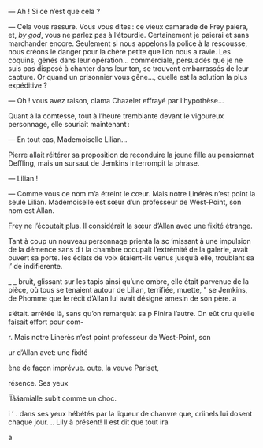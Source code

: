 — Ah ! Si ce n’est que cela ?

— Cela vous rassure. Vous vous dites : ce vieux camarade de Frey paiera, et, _by god_, vous ne parlez pas à l’étourdie. Certainement je paierai et sans
marchander encore. Seulement si nous appelons la police à la rescousse,
nous créons le danger pour la chère petite que l’on nous a ravie. Les
coquins, gênés dans leur opération... commerciale, persuadés que je ne suis
pas disposé à chanter dans leur ton, se trouvent embarrassés de leur capture. Or quand un prisonnier vous gêne..., quelle est la solution la plus expéditive ?

— Oh ! vous avez raison, clama Chazelet effrayé par l’hypothèse...

Quant à la comtesse, tout à l’heure tremblante devant le vigoureux personnage, elle souriait maintenant :

— En tout cas, Mademoiselle Lilian...

Pierre allait réitérer sa proposition de reconduire la jeune fille au pensionnat Deffling, mais un sursaut de Jemkins interrompit la phrase.

— Lilian !

— Comme vous ce nom m’a étreint le cœur. Mais notre Linérès n’est point la seule Lilian. Mademoiselle est sœur d’un professeur de West-Point, son nom est Allan.

Frey ne l’écoutait plus. Il considérait la sœur d’Allan avec une fixité étrange.

Tant à coup un nouveau personnage prienta la sc
’missant à une impulsion de la démence sans d
 t la chambre occupait l’extrémité de la galerie, avait ouvert sa porte.
 les éclats de voix étaient-ils venus jusqu’à elle, troublant sa
l’ de indifierente.

_ _  bruit, glissant sur les tapis ainsi qu’une ombre, elle était parvenue
 de la pièce, où tous se tenaient autour de Lilian, terrifiée, muette,
" se Jemkins, de Phomme que le récit d’Allan lui avait désigné
amesin de son père. a

s’était. arrêtée là, sans qu’on remarquàt sa p
 Finira l’autre. On eût cru qu’elle faisait effort pour com-

 

 

 

r. Mais notre Linerès n’est point
professeur de West-Point, son

ur d’Allan avet: une fixité

  
  
 

ène de façon imprévue.
oute, la veuve Pariset,

 
 
  
  
 
  
 
   
 
 

résence. Ses yeux

  
 

’Ïâäamialle subit comme un choc.

i ’ . dans ses yeux hébétés par la liqueur de chanvre que,
 criinels lui dosent chaque jour. ..
 Lily à présent! Il est dit que tout ira

  

  

a

 

    

 

   

